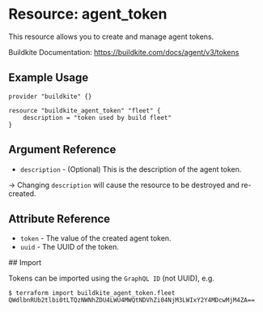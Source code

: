 # Resource: agent_token

This resource allows you to create and manage agent tokens.

Buildkite Documentation: https://buildkite.com/docs/agent/v3/tokens

## Example Usage

```hcl
provider "buildkite" {}

resource "buildkite_agent_token" "fleet" {
    description = "token used by build fleet"
}
```

## Argument Reference

* `description` - (Optional) This is the description of the agent token.

-> Changing `description` will cause the resource to be destroyed and re-created.

## Attribute Reference

* `token` - The value of the created agent token.
* `uuid` - The UUID of the token.


## Import

Tokens can be imported using the `GraphQL ID` (not UUID), e.g.

```
$ terraform import buildkite_agent_token.fleet QWdlbnRUb2tlbi0tLTQzNWNhZDU4LWU4MWQtNDVhZi04NjM3LWIxY2Y4MDcwMjM4ZA==
```